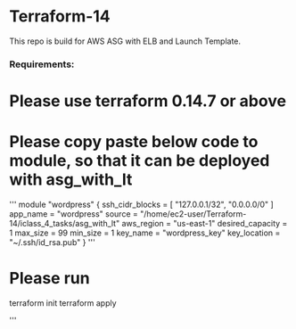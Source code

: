 # Terraform-14
This repo is build for AWS ASG with ELB and Launch Template.

### Requirements:
# Please use terraform 0.14.7 or above

# Please copy paste below code to module, so that it can be deployed with asg_with_lt 
'''
module "wordpress" {
  ssh_cidr_blocks = [
    "127.0.0.1/32",
    "0.0.0.0/0"
  ]
  app_name         = "wordpress"
  source           = "/home/ec2-user/Terraform-14/iclass_4_tasks/asg_with_lt"
  aws_region       = "us-east-1"
  desired_capacity = 1
  max_size         = 99
  min_size         = 1
  key_name         = "wordpress_key"
  key_location     = "~/.ssh/id_rsa.pub"
}
'''

# Please run
terraform init
terraform apply

'''